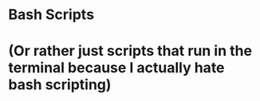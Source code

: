 # Bash Scripts
# (Or rather just scripts that run in the terminal because I actually hate bash scripting)
